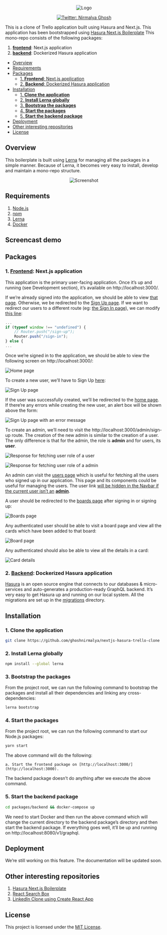 <p align="center">
  <img src="https://user-images.githubusercontent.com/6391763/83290593-7a153300-a204-11ea-8285-e2af1b7bc9ed.png" alt="Logo"/>
</p>

<p align="center">
  <a href="https://twitter.com/nirmalyaghosh23">
    <img alt="Twitter: Nirmalya Ghosh" src="https://img.shields.io/twitter/follow/nirmalyaghosh23.svg?style=social" target="_blank" />
  </a>
</p>

This is a clone of Trello application built using Hasura and Next.js. This application has been bootstrapped using [Hasura Next.js Boilerplate](https://github.com/ghoshnirmalya/nextjs-hasura-boilerplate) This mono-repo consists of the following packages:

1. [**frontend**](https://github.com/ghoshnirmalya/nextjs-hasura-trello-clone/tree/master/packages/frontend): Next.js application
2. [**backend**](https://github.com/ghoshnirmalya/nextjs-hasura-trello-clone/tree/master/packages/backend): Dockerized Hasura application

<!-- START doctoc generated TOC please keep comment here to allow auto update -->
<!-- DON'T EDIT THIS SECTION, INSTEAD RE-RUN doctoc TO UPDATE -->

- [Overview](#overview)
- [Requirements](#requirements)
- [Packages](#packages)
  - [1. **Frontend**: Next.js application](#1-frontend-nextjs-application)
  - [2. **Backend**: Dockerized Hasura application](#2-backend-dockerized-hasura-application)
- [Installation](#installation)
  - [1. **Clone the application**](#1-clone-the-application)
  - [2. **Install Lerna globally**](#2-install-lerna-globally)
  - [3. **Bootstrap the packages**](#3-bootstrap-the-packages)
  - [4. **Start the packages**](#4-start-the-packages)
  - [5. **Start the backend package**](#5-start-the-backend-package)
- [Deployment](#deployment)
- [Other interesting repositories](#other-interesting-repositories)
- [License](#license)

<!-- END doctoc generated TOC please keep comment here to allow auto update -->

## Overview

This boilerplate is built using [Lerna](https://lerna.js.org/) for managing all the packages in a simple manner. Because of Lerna, it becomes very easy to install, develop and maintain a mono-repo structure.

<p align="center">
  <img src="https://user-images.githubusercontent.com/6391763/83325828-f81d1c80-a28c-11ea-8601-8410a11a2937.png" alt="Screenshot"/>
</p>

## Requirements

1. [Node.js](https://nodejs.org/)
2. [npm](https://www.npmjs.com/)
3. [Lerna](https://lerna.js.org/)
4. [Docker](https://www.docker.com/)

## Screencast demo

## Packages

### 1. [**Frontend**](https://github.com/ghoshnirmalya/nextjs-hasura-trello-clone/tree/master/packages/frontend): Next.js application

This application is the primary user-facing application. Once it’s up and running (see Development section), it’s available on http://localhost:3000/.

If we’re already signed into the application, we should be able to view [that page](http://localhost:3000/). Otherwise, we be redirected to the [Sign Up page](http://localhost:3000/sign-up). If we want to redirect our users to a different route (eg: [the Sign In page](http://localhost:3000/sign-in)), we can modify [this line](https://github.com/ghoshnirmalya/nextjs-hasura-trello-clone/blob/master/packages/frontend/lib/with-authentication.tsx#L53):

```js
...
if (typeof window !== "undefined") {
    // Router.push("/sign-up");
    Router.push("/sign-in");
} else {
...
```

Once we’re signed in to the application, we should be able to view the following screen on http://localhost:3000/:

![Home page](https://paper-attachments.dropbox.com/s_CF4CC31F06B2FF9025475AC4D29182F2980CED36D7900B42B134426EAC3576E8_1586688232078_screely-1586688152150.png)

To create a new user, we’ll have to Sign Up [here](http://localhost:3000/sign-up):

![Sign Up page](https://paper-attachments.dropbox.com/s_CF4CC31F06B2FF9025475AC4D29182F2980CED36D7900B42B134426EAC3576E8_1586688511505_screely-1586688498119.png)

If the user was successfully created, we’ll be redirected to the [home page](http://localhost:3000/). If there’re any errors while creating the new user, an alert box will be shown above the form:

![Sign Up page with an error message](https://paper-attachments.dropbox.com/s_CF4CC31F06B2FF9025475AC4D29182F2980CED36D7900B42B134426EAC3576E8_1586688697018_screely-1586688615902.png)

To create an admin, we’ll need to visit the http://localhost:3000/admin/sign-up route. The creation of the new admin is similar to the creation of a user. The only difference is that for the admin, the role is **admin** and for users, its **user**.

![Response for fetching user role of a user](https://paper-attachments.dropbox.com/s_CF4CC31F06B2FF9025475AC4D29182F2980CED36D7900B42B134426EAC3576E8_1586689146386_carbon+1.png)

![Response for fetching user role of a admin](https://paper-attachments.dropbox.com/s_CF4CC31F06B2FF9025475AC4D29182F2980CED36D7900B42B134426EAC3576E8_1586689215270_carbon+2.png)

An admin can visit the [users page](http://localhost:3000/users) which is useful for fetching all the users who signed up in our application. This page and its components could be useful for managing the users. The user link [will be hidden in the Navbar if the current user isn’t an](https://github.com/ghoshnirmalya/nextjs-hasura-trello-clone/blob/master/packages/frontend/components/navbar/authenticated.tsx#L76-L82) [**admin**](https://github.com/ghoshnirmalya/nextjs-hasura-trello-clone/blob/master/packages/frontend/components/navbar/authenticated.tsx#L76-L82).

A user should be redirected to the [boards page](http://localhost:3000/boards) after signing in or signing up:

![Boards page](https://user-images.githubusercontent.com/6391763/83292088-222bfb80-a207-11ea-9c7d-c9720b959bb0.png)

Any authenticated user should be able to visit a board page and view all the cards which have been added to that board:

![Board page](https://user-images.githubusercontent.com/6391763/83292633-0ffe8d00-a208-11ea-9ca7-7f9bf98311ee.png)

Any authenticated should also be able to view all the details in a card:

![Card details](https://user-images.githubusercontent.com/6391763/83292992-b054b180-a208-11ea-84a7-93cfa2f5a424.png)

### 2. [**Backend**](https://github.com/ghoshnirmalya/nextjs-hasura-trello-clone/tree/master/packages/backend): Dockerized Hasura application

[Hasura](https://hasura.io/) is an open source engine that connects to our databases & micro-services and auto-generates a production-ready GraphQL backend. It’s very easy to get Hasura up and running on our local system. All the migrations are set up in the [migrations](https://github.com/ghoshnirmalya/nextjs-hasura-trello-clone/tree/master/packages/backend/migrations) directory.

## Installation

### 1. **Clone the application**

```sh
git clone https://github.com/ghoshnirmalya/nextjs-hasura-trello-clone
```

### 2. **Install Lerna globally**

```sh
npm install --global lerna
```

### 3. **Bootstrap the packages**

From the project root, we can run the following command to bootstrap the packages and install all their dependencies and linking any cross-dependencies:

```sh
lerna bootstrap
```

### 4. **Start the packages**

From the project root, we can run the following command to start our Node.js packages:

```sh
yarn start
```

The above command will do the following:

    a. Start the frontend package on [http://localhost:3000/](http://localhost:3000).

The backend package doesn’t do anything after we execute the above command.

### 5. **Start the backend package**

```sh
cd packages/backend && docker-compose up
```

We need to start Docker and then run the above command which will change the current directory to the backend package’s directory and then start the backend package. If everything goes well, it’ll be up and running on http://localhost:8080/v1/graphql.

## Deployment

We’re still working on this feature. The documentation will be updated soon.

## Other interesting repositories

1. [Hasura Next.js Boilerplate](https://github.com/ghoshnirmalya/nextjs-hasura-trello-clone)
2. [React Search Box](https://github.com/ghoshnirmalya/react-search-box)
3. [LinkedIn Clone using Create React App](https://github.com/ghoshnirmalya/linkedin-clone-react-frontend)

## License

This project is licensed under the [MIT License](https://opensource.org/licenses/MIT).
